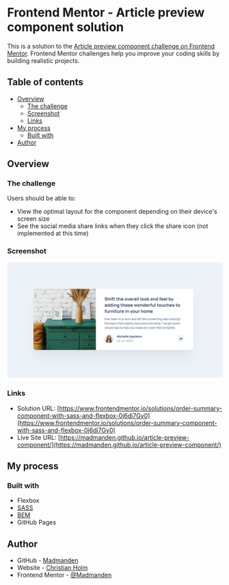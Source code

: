 # Frontend Mentor - Article preview component solution

This is a solution to the [Article preview component challenge on Frontend Mentor](https://www.frontendmentor.io/challenges/article-preview-component-dYBN_pYFT). Frontend Mentor challenges help you improve your coding skills by building realistic projects. 

## Table of contents

- [Overview](#overview)
  - [The challenge](#the-challenge)
  - [Screenshot](#screenshot)
  - [Links](#links)
- [My process](#my-process)
  - [Built with](#built-with)
- [Author](#author)


## Overview

### The challenge

Users should be able to:

- View the optimal layout for the component depending on their device's screen size
- See the social media share links when they click the share icon (not implemented at this time)

### Screenshot

![](./screenshot.png)


### Links

- Solution URL: [https://www.frontendmentor.io/solutions/order-summary-component-with-sass-and-flexbox-0j6di7Gy0](https://www.frontendmentor.io/solutions/order-summary-component-with-sass-and-flexbox-0j6di7Gy0)
- Live Site URL: [https://madmanden.github.io/article-preview-component/](https://madmanden.github.io/article-preview-component/)

## My process

### Built with

- Flexbox
- [SASS](https://sass-lang.com/)
- [BEM](https://en.bem.info/)
- GitHub Pages


## Author

- GitHub - [Madmanden](https://github.com/Madmanden)
- Website - [Christian Holm](https://www.christianholm.dev)
- Frontend Mentor - [@Madmanden](https://www.frontendmentor.io/profile/Madmanden)